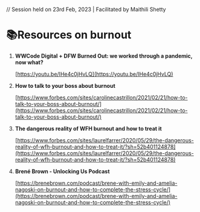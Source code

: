 // Session held on 23rd Feb, 2023 | Facilitated by Maithili Shetty

# 📚Resources on burnout

1. **WWCode Digital + DFW Burned Out: we worked through a pandemic, now what?**
    
    [https://youtu.be/IHe4c0jHvLQ](https://youtu.be/IHe4c0jHvLQ)
    
2. **How to talk to your boss about burnout**
    
    [https://www.forbes.com/sites/carolinecastrillon/2021/02/21/how-to-talk-to-your-boss-about-burnout/](https://www.forbes.com/sites/carolinecastrillon/2021/02/21/how-to-talk-to-your-boss-about-burnout/)
    
3. **The dangerous reality of WFH burnout and how to treat it**
    
    [https://www.forbes.com/sites/laurelfarrer/2020/05/29/the-dangerous-reality-of-wfh-burnout-and-how-to-treat-it/?sh=52b401124878](https://www.forbes.com/sites/laurelfarrer/2020/05/29/the-dangerous-reality-of-wfh-burnout-and-how-to-treat-it/?sh=52b401124878)
    
4. **Brené Brown - Unlocking Us Podcast**
    
    [https://brenebrown.com/podcast/brene-with-emily-and-amelia-nagoski-on-burnout-and-how-to-complete-the-stress-cycle/](https://brenebrown.com/podcast/brene-with-emily-and-amelia-nagoski-on-burnout-and-how-to-complete-the-stress-cycle/)

